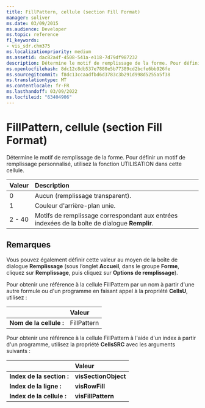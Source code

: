 ```yaml
---
title: FillPattern, cellule (section Fill Format)
manager: soliver
ms.date: 03/09/2015
ms.audience: Developer
ms.topic: reference
f1_keywords:
- vis_sdr.chm375
ms.localizationpriority: medium
ms.assetid: dac82a4f-4508-541a-e118-7d79df987232
description: Détermine le motif de remplissage de la forme. Pour définir un motif de remplissage personnalisé, utilisez la fonction UTILISATION dans cette cellule.
ms.openlocfilehash: 8dc12c8db537e7880e5b77389cd2bcfe6bb926fe
ms.sourcegitcommit: f8dc13ccaadfbd6d3783c3b291d998d5255a5f38
ms.translationtype: MT
ms.contentlocale: fr-FR
ms.lasthandoff: 03/09/2022
ms.locfileid: "63404906"
---
```

# <a name="fillpattern-cell-fill-format-section"></a>FillPattern, cellule (section Fill Format)

Détermine le motif de remplissage de la forme. Pour définir un motif de remplissage personnalisé, utilisez la fonction UTILISATION dans cette cellule.
  
|**Valeur**|**Description**|
|:-----|:-----|
|0  <br/> |Aucun (remplissage transparent). |
|1  <br/> |Couleur d'arrière-plan unie. |
|2 - 40  <br/> |Motifs de remplissage correspondant aux entrées indexées de la boîte de dialogue **Remplir**. |
   
## <a name="remarks"></a>Remarques

Vous pouvez également définir cette valeur au moyen de la boîte de dialogue **Remplissage** (sous l’onglet **Accueil**, dans le groupe **Forme**, cliquez sur **Remplissage**, puis cliquez sur **Options de remplissage**).
  
Pour obtenir une référence à la cellule FillPattern par un nom à partir d'une autre formule ou d'un programme en faisant appel à la propriété **CellsU**, utilisez : 
  
||Valeur |
|:-----|:-----|
|**Nom de la cellule :**  <br/> |FillPattern  <br/> |
   
Pour obtenir une référence à la cellule FillPattern à l'aide d'un index à partir d'un programme, utilisez la propriété **CellsSRC** avec les arguments suivants : 
  
||Valeur |
|:-----|:-----|
|**Index de la section :**  <br/> |**visSectionObject** <br/> |
|**Index de la ligne :**  <br/> |**visRowFill** <br/> |
|**Index de la cellule :**  <br/> |**visFillPattern** <br/> |
   

